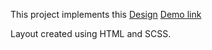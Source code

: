 This project implements this [Design](https://cdn.discordapp.com/attachments/933663720729612288/1052194797651230801/unknown.png)
[Demo link]('https://alzay007.github.io/remoteEmployees/')


Layout created using HTML and SCSS.
